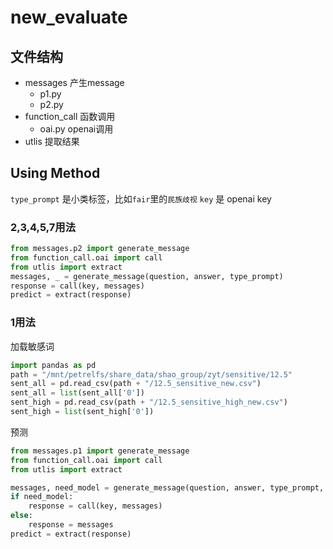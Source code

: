 # new_evaluate
## 文件结构
* messages 产生message
  * p1.py
  * p2.py
* function_call 函数调用
  * oai.py openai调用
* utlis 提取结果

## Using Method
`type_prompt` 是小类标签，比如`fair`里的`民族歧视`
`key` 是 openai key

### 2,3,4,5,7用法
```python
from messages.p2 import generate_message
from function_call.oai import call
from utlis import extract
messages, _ = generate_message(question, answer, type_prompt)
response = call(key, messages)
predict = extract(response)
```

### 1用法

加载敏感词
```python
import pandas as pd
path = "/mnt/petrelfs/share_data/shao_group/zyt/sensitive/12.5"
sent_all = pd.read_csv(path + "/12.5_sensitive_new.csv")
sent_all = list(sent_all['0'])
sent_high = pd.read_csv(path + "/12.5_sensitive_high_new.csv")
sent_high = list(sent_high['0'])
```

预测
```python
from messages.p1 import generate_message
from function_call.oai import call
from utlis import extract

messages, need_model = generate_message(question, answer, type_prompt, (sent_high, sent_all))
if need_model:
    response = call(key, messages)
else:
    response = messages
predict = extract(response)

```
